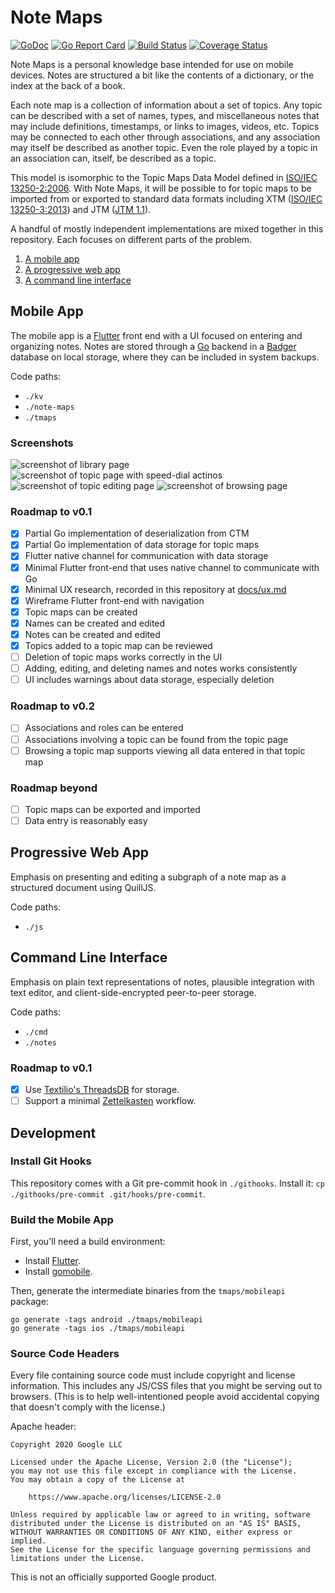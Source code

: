 # Note Maps

[![GoDoc](https://godoc.org/github.com/google/note-maps?status.svg)](https://godoc.org/github.com/google/note-maps)
[![Go Report Card](https://goreportcard.com/badge/github.com/google/note-maps)](https://goreportcard.com/report/github.com/google/note-maps)
[![Build Status](https://travis-ci.org/google/note-maps.svg?branch=main)](https://travis-ci.org/google/note-maps)
[![Coverage Status](https://coveralls.io/repos/github/google/note-maps/badge.svg?branch=main)](https://coveralls.io/github/google/note-maps?branch=main)

Note Maps is a personal knowledge base intended for use on mobile devices.
Notes are structured a bit like the contents of a dictionary, or the index at
the back of a book.

Each note map is a collection of information about a set of topics. Any topic
can be described with a set of names, types, and miscellaneous notes that may
include definitions, timestamps, or links to images, videos, etc. Topics may be
connected to each other through associations, and any association may itself be
described as another topic. Even the role played by a topic in an association
can, itself, be described as a topic.

This model is isomorphic to the Topic Maps Data Model defined in [ISO/IEC
13250-2:2006][]. With Note Maps, it will be possible to for topic maps to be
imported from or exported to standard data formats including XTM ([ISO/IEC
13250-3:2013][]) and JTM ([JTM 1.1][]).

[ISO/IEC 13250-2:2006]: https://www.iso.org/standard/40017.html
[ISO/IEC 13250-3:2013]: https://www.iso.org/standard/59303.html
[JTM 1.1]: http://cerny-online.com/jtm/1.1/

A handful of mostly independent implementations are mixed together in this repository. Each focuses on different parts of the problem.

1. [A mobile app](#mobile-app)
2. [A progressive web app](#progressive-web-app)
3. [A command line interface](#command-line-interface)

## Mobile App

The mobile app is a [Flutter][] front end with a UI focused on entering and
organizing notes.  Notes are stored through a [Go][] backend in a [Badger][]
database on local storage, where they can be included in system backups.

[Badger]: https://github.com/dgraph-io/badger
[Flutter]: https://flutter.dev
[Go]: https://golang.org

Code paths:

- `./kv`
- `./note-maps`
- `./tmaps`

### Screenshots

![screenshot of library page](https://github.com/google/note-maps/raw/master/docs/library.png) ![screenshot of topic page with speed-dial actinos](https://github.com/google/note-maps/raw/master/docs/fab.png) ![screenshot of topic editing page](https://github.com/google/note-maps/raw/master/docs/topic-edit.png) ![screenshot of browsing page](https://github.com/google/note-maps/raw/master/docs/browse.png)

### Roadmap to v0.1

- [x] Partial Go implementation of deserialization from CTM
- [x] Partial Go implementation of data storage for topic maps
- [x] Flutter native channel for communication with data storage
- [x] Minimal Flutter front-end that uses native channel to communicate with Go
- [x] Minimal UX research, recorded in this repository at [docs/ux.md](docs/ux.md)
- [x] Wireframe Flutter front-end with navigation
- [x] Topic maps can be created
- [x] Names can be created and edited
- [x] Notes can be created and edited
- [x] Topics added to a topic map can be reviewed
- [ ] Deletion of topic maps works correctly in the UI
- [ ] Adding, editing, and deleting names and notes works consistently
- [ ] UI includes warnings about data storage, especially deletion

### Roadmap to v0.2

- [ ] Associations and roles can be entered
- [ ] Associations involving a topic can be found from the topic page
- [ ] Browsing a topic map supports viewing all data entered in that topic map

### Roadmap beyond

- [ ] Topic maps can be exported and imported
- [ ] Data entry is reasonably easy

## Progressive Web App

Emphasis on presenting and editing a subgraph of a note map as a structured
document using QuillJS.

Code paths:

- `./js`

## Command Line Interface

Emphasis on plain text representations of notes, plausible integration with
text editor, and client-side-encrypted peer-to-peer storage.

Code paths:

- `./cmd`
- `./notes`

### Roadmap to v0.1

- [x] Use [Textilio's ThreadsDB](https://docs.textile.io/threads/) for storage.
- [ ] Support a minimal [Zettelkasten](https://zettelkasten.de/) workflow.

## Development

### Install Git Hooks

This repository comes with a Git pre-commit hook in `./githooks`. Install it:
`cp ./githooks/pre-commit .git/hooks/pre-commit`.

### Build the Mobile App

First, you'll need a build environment:

*   Install [Flutter](https://flutter.dev/docs/get-started/install).
*   Install [gomobile](https://golang.org/x/mobile/cmd/gomobile).

Then, generate the intermediate binaries from the `tmaps/mobileapi` package:

    go generate -tags android ./tmaps/mobileapi
    go generate -tags ios ./tmaps/mobileapi

### Source Code Headers

Every file containing source code must include copyright and license
information. This includes any JS/CSS files that you might be serving out to
browsers. (This is to help well-intentioned people avoid accidental copying that
doesn't comply with the license.)

Apache header:

    Copyright 2020 Google LLC

    Licensed under the Apache License, Version 2.0 (the "License");
    you may not use this file except in compliance with the License.
    You may obtain a copy of the License at

        https://www.apache.org/licenses/LICENSE-2.0

    Unless required by applicable law or agreed to in writing, software
    distributed under the License is distributed on an "AS IS" BASIS,
    WITHOUT WARRANTIES OR CONDITIONS OF ANY KIND, either express or implied.
    See the License for the specific language governing permissions and
    limitations under the License.

This is not an officially supported Google product.
